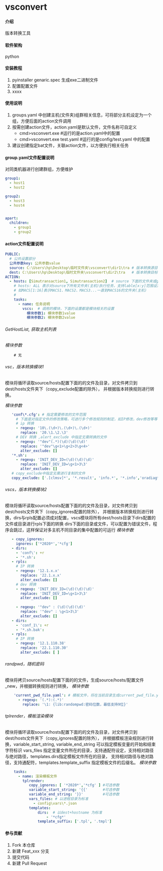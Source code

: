 # vsconvert

#### 介绍
版本转换工具

#### 软件架构
python


#### 安装教程

1.  pyinstaller genaric.spec 生成exe二进制文件
2.  配置配置文件
3.  xxxx

#### 使用说明

1. groups.yaml 中创建主机(文件夹)组群相关信息，可将部分主机设定为一个组，方便后面的action文件调用
2. 按需创建action文件，action.yaml是默认文件，文件名称可自定义 
   - cmd>vsconvert.exe #运行的是action.yaml中的配置
   - cmd>vsconvert.exe test.yaml #运行的是config/test.yaml 中的配置
3. 建议创建指定bat文件，关联action文件，以方便执行相关任务

#### group.yaml文件配置说明
对同类机器进行创建群组，方便维护

```yaml
group1:
  - host1
  - host2

group2:
  - host3
  - host4


apart:
  children:
    - group1
    - group2
```

#### action文件配置说明
```yaml
PUBLIC:
  # 公共设置部分
  公共参数key: 公共参数value
  source: C:\Users\hp\Desktop\临时文件夹\vsconvert\dir1\tra # 版本转换源目录
  dest: C:\Users\hp\Desktop\临时文件夹\vsconvert\dir2\tra   # 版本转换目标目录
ACTION:
  - hosts: [Simutransaction1, Simutransaction2]  # source 下面的文件夹或group.yaml中的组
    # hosts: ALL 表示对source下所有文件夹(主机)执行任务，支持lable[x:y]范围设定，
    # 如MACS[1:16]表示MACS1、MACS2、MACS3...一直到MACS16的文件夹(主机)
    # 
    tasks:
      - name: 任务说明
        vscs:  # 调用的模块，下面的设置都是模块相关的设置       
          模块参数1: 模块参数1value
          模块参数2: 模块参数2value
```
###### GetHostList, 获取主机列表
*模块参数*

        # 无

###### vsc，版本转换模块1
模块将循环读取source/hosts配置下面的的文件及目录，对文件拷贝到dest/hosts文件夹下（copy_exclude配置的除外），
并根据版本转换规则进行转换。

*模块参数*

```yaml
   'conf\*.cfg': # 指定需要修改的文件范围
     # 下面是对指定文件的修改策略，可进行多个修改规则的制定，如IP修改，dev修改等等
     # ip 转换
     - regexp: '10\.(\d+)\.(\d+)\.(\d+)'
       replace: '20.\1.\2.\3'
     # DEV 转换 ,alert_exclude 中指定无需转换的文件
     - regexp: '"dev"(.*)(\d)(\d)(\d)'
       replace: '"dev"\g<1>\g<2>3\g<4>'
       alter_exclude: []
   '*.sh':
     - regexp: 'INIT_DEV_ID=(\d)(\d)(\d)'
       replace: 'INIT_DEV_ID=\g<1>3\3'
       alter_exclude: []
   # copy_exclude中指定无需进行复制的文件
   copy_exclude: ['.[clmsv]*', '*.result', 'info.*', '*.info','oradiag*','sunyardlog']
```

###### vscs，版本转换模块2
模块将循环读取source/hosts配置下面的的文件及目录，对文件拷贝到dest/hosts文件夹下（copy_ignores配置的除外），
并根据版本转换规则进行转换，dirs与rpls配置必须成对配置，vscs模块将所有dest/hosts目录下dirs配置的文件或目录进行rpls下面的转换
dirs下面的目录或文件，可以配置为错误文件，程序会跳过，这样保证对多主机不同目录的集中配置的可运行
*模块参数*
```yaml
   - copy_ignores:
     ignores: ['*2020*','*cfg']
   - dirs:
     - 'conf\': +r
     - '*.sh':
   - rpls:
     # IP 转换
     - regexp: '12.1.x.x'
       replace: '22.1.x.x'
       alter_exclude: []
     # dev 转换
     - regexp: 'INIT_DEV_ID=(\d)(\d)(\d)'
       replace: 'INIT_DEV_ID=\g<1>3\3'
       alter_exclude: []
     
     - regexp: '"dev" : (\d)(\d)(\d)'
       replace: '"dev" : \g<1>3\3'
       alter_exclude: []
   - dirs:
     - 'conf_1\': +r
     - '*.sh.bak':
   - rpls:
     # IP 转换
     - regexp: '12.1.110.38'
       replace: '22.1.110.30'
       alter_exclude: [ ]
```


###### randpwd，随机密码
模块将拷贝source/hosts配置下面的的文件，生成source/hosts/配置文件_new，并根据转换规则进行转换，
*模块参数*
```yaml
    'current_pwd_file.yaml': # 模板文件，将在当前目录生成current_pwd_file.yaml_new文件，并按下面的规则生成随机密码
      - regexp: '(.*):(.*)'
        replace: '\1: {lib:randompwd:密码位数，最低支持9位}'
```

###### tplrender，模板渲染模块
模块将循环读取source/hosts配置下面的的文件及目录，对文件拷贝到dest/hosts文件夹下（copy_ignores配置的除外），
并根据模板渲染规则进行转换，variable_start_string, variable_end_string 可以指定模板变量的开始和结束字符标识
vars_files 指定变量文件所在的目录，支持通配符设定，支持相对路径与绝对路径，templates.dirs指定模板文件所在的目录，
支持相对路径与绝对路径，支持通配符，templates.template_suffix 指定模板文件的后缀名。
*模块参数*
```yaml
    tasks:
      - name: 渲染模板文件
        tplrender:
           copy_ignores: [ '*2020*','*cfg' ] #可选参数
           variable_start_string: '{{'       #可选参数
           variable_end_string: '}}'         #可选参数
           vars_files: # 以进程目录为标准
             - config\vars\*.json
           templates:
               dirs:  # 以dest+hostname 为标准
                   - '*cfg*'
               template_suffix: ['.tpl', '.tmpl']
```


#### 参与贡献

1.  Fork 本仓库
2.  新建 Feat_xxx 分支
3.  提交代码
4.  新建 Pull Request



